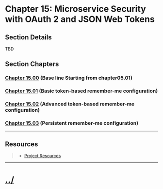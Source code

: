 # Chapter 15: Microservice Security with OAuth 2 and JSON Web Tokens


## Section Details

TBD

## Section Chapters

### [Chapter 15.00](./chapter15.00/README.md) (Base line Starting from chapter05.01)

### [Chapter 15.01](./chapter15.01/README.md) (Basic token-based remember-me configuration)

### [Chapter 15.02](./chapter15.02/README.md) (Advanced token-based remember-me configuration)

### [Chapter 15.03](./chapter15.03/README.md) (Persistent remember-me configuration)

---

## Resources
> * [Project Resources](../docs/resources.md)


---

# [../](../README.md)
